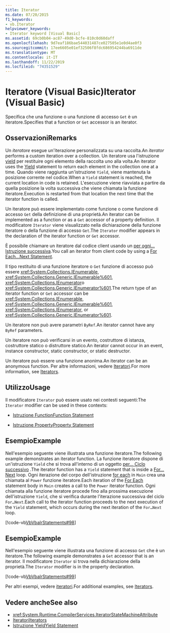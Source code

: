 ```yaml
---
title: Iterator
ms.date: 07/20/2015
f1_keywords:
- vb.Iterator
helpviewer_keywords:
- Iterator keyword [Visual Basic]
ms.assetid: 69cb0b04-ac87-49d0-bcfe-810c0d60daff
ms.openlocfilehash: 9d7eaf186bae544031487ce027505e1e0d4ae0f3
ms.sourcegitcommit: 17ee6605e01ef32506f8fdc686954244ba6911de
ms.translationtype: MT
ms.contentlocale: it-IT
ms.lasthandoff: 11/22/2019
ms.locfileid: "74351529"
---
```

# <a name="iterator-visual-basic"></a><span data-ttu-id="9e2df-102">Iteratore (Visual Basic)</span><span class="sxs-lookup"><span data-stu-id="9e2df-102">Iterator (Visual Basic)</span></span>
<span data-ttu-id="9e2df-103">Specifica che una funzione o una funzione di accesso `Get` è un iteratore.</span><span class="sxs-lookup"><span data-stu-id="9e2df-103">Specifies that a function or `Get` accessor is an iterator.</span></span>  
  
## <a name="remarks"></a><span data-ttu-id="9e2df-104">Osservazioni</span><span class="sxs-lookup"><span data-stu-id="9e2df-104">Remarks</span></span>  
 <span data-ttu-id="9e2df-105">Un *iteratore* esegue un'iterazione personalizzata su una raccolta.</span><span class="sxs-lookup"><span data-stu-id="9e2df-105">An *iterator* performs a custom iteration over a collection.</span></span> <span data-ttu-id="9e2df-106">Un iteratore usa l'istruzione [yield](../../../visual-basic/language-reference/statements/yield-statement.md) per restituire ogni elemento della raccolta uno alla volta.</span><span class="sxs-lookup"><span data-stu-id="9e2df-106">An iterator uses the [Yield](../../../visual-basic/language-reference/statements/yield-statement.md) statement to return each element in the collection one at a time.</span></span> <span data-ttu-id="9e2df-107">Quando viene raggiunta un'istruzione `Yield`, viene mantenuta la posizione corrente nel codice.</span><span class="sxs-lookup"><span data-stu-id="9e2df-107">When a `Yield` statement is reached, the current location in code is retained.</span></span> <span data-ttu-id="9e2df-108">L'esecuzione viene riavviata a partire da quella posizione la volta successiva che viene chiamata la funzione iteratore.</span><span class="sxs-lookup"><span data-stu-id="9e2df-108">Execution is restarted from that location the next time that the iterator function is called.</span></span>  
  
 <span data-ttu-id="9e2df-109">Un iteratore può essere implementato come funzione o come funzione di accesso `Get` della definizione di una proprietà.</span><span class="sxs-lookup"><span data-stu-id="9e2df-109">An iterator can be implemented as a function or as a `Get` accessor of a property definition.</span></span> <span data-ttu-id="9e2df-110">Il modificatore `Iterator` viene visualizzato nella dichiarazione della funzione iteratore o della funzione di accesso `Get`.</span><span class="sxs-lookup"><span data-stu-id="9e2df-110">The `Iterator` modifier appears in the declaration of the iterator function or `Get` accessor.</span></span>  
  
 <span data-ttu-id="9e2df-111">È possibile chiamare un iteratore dal codice client usando un [per ogni... Istruzione successiva](../../../visual-basic/language-reference/statements/for-each-next-statement.md).</span><span class="sxs-lookup"><span data-stu-id="9e2df-111">You call an iterator from client code by using a [For Each...Next Statement](../../../visual-basic/language-reference/statements/for-each-next-statement.md).</span></span>  
  
 <span data-ttu-id="9e2df-112">Il tipo restituito di una funzione iteratore o `Get` funzione di accesso può essere <xref:System.Collections.IEnumerable>, <xref:System.Collections.Generic.IEnumerable%601>, <xref:System.Collections.IEnumerator>o <xref:System.Collections.Generic.IEnumerator%601>.</span><span class="sxs-lookup"><span data-stu-id="9e2df-112">The return type of an iterator function or `Get` accessor can be <xref:System.Collections.IEnumerable>, <xref:System.Collections.Generic.IEnumerable%601>, <xref:System.Collections.IEnumerator>, or <xref:System.Collections.Generic.IEnumerator%601>.</span></span>  
  
 <span data-ttu-id="9e2df-113">Un iteratore non può avere parametri `ByRef`.</span><span class="sxs-lookup"><span data-stu-id="9e2df-113">An iterator cannot have any `ByRef` parameters.</span></span>  
  
 <span data-ttu-id="9e2df-114">Un iteratore non può verificarsi in un evento, costruttore di istanza, costruttore statico o distruttore statico.</span><span class="sxs-lookup"><span data-stu-id="9e2df-114">An iterator cannot occur in an event, instance constructor, static constructor, or static destructor.</span></span>  
  
 <span data-ttu-id="9e2df-115">Un iteratore può essere una funzione anonima.</span><span class="sxs-lookup"><span data-stu-id="9e2df-115">An iterator can be an anonymous function.</span></span> <span data-ttu-id="9e2df-116">Per altre informazioni, vedere [Iteratori](../../programming-guide/concepts/iterators.md).</span><span class="sxs-lookup"><span data-stu-id="9e2df-116">For more information, see [Iterators](../../programming-guide/concepts/iterators.md).</span></span>  
  
## <a name="usage"></a><span data-ttu-id="9e2df-117">Utilizzo</span><span class="sxs-lookup"><span data-stu-id="9e2df-117">Usage</span></span>  
 <span data-ttu-id="9e2df-118">Il modificatore `Iterator` può essere usato nei contesti seguenti:</span><span class="sxs-lookup"><span data-stu-id="9e2df-118">The `Iterator` modifier can be used in these contexts:</span></span>  
  
- [<span data-ttu-id="9e2df-119">Istruzione Function</span><span class="sxs-lookup"><span data-stu-id="9e2df-119">Function Statement</span></span>](../../../visual-basic/language-reference/statements/function-statement.md)  
  
- [<span data-ttu-id="9e2df-120">Istruzione Property</span><span class="sxs-lookup"><span data-stu-id="9e2df-120">Property Statement</span></span>](../../../visual-basic/language-reference/statements/property-statement.md)  
  
## <a name="example"></a><span data-ttu-id="9e2df-121">Esempio</span><span class="sxs-lookup"><span data-stu-id="9e2df-121">Example</span></span>  
 <span data-ttu-id="9e2df-122">Nell'esempio seguente viene illustrata una funzione iteratore.</span><span class="sxs-lookup"><span data-stu-id="9e2df-122">The following example demonstrates an iterator function.</span></span> <span data-ttu-id="9e2df-123">La funzione iteratore dispone di un'istruzione `Yield` che si trova all'interno di un oggetto [per... Ciclo successivo](../../../visual-basic/language-reference/statements/for-next-statement.md) .</span><span class="sxs-lookup"><span data-stu-id="9e2df-123">The iterator function has a `Yield` statement that is inside a [For…Next](../../../visual-basic/language-reference/statements/for-next-statement.md) loop.</span></span> <span data-ttu-id="9e2df-124">Ogni iterazione del corpo dell'istruzione [for each](../../../visual-basic/language-reference/statements/for-each-next-statement.md) in `Main` crea una chiamata al `Power` funzione iteratore.</span><span class="sxs-lookup"><span data-stu-id="9e2df-124">Each iteration of the [For Each](../../../visual-basic/language-reference/statements/for-each-next-statement.md) statement body in `Main` creates a call to the `Power` iterator function.</span></span> <span data-ttu-id="9e2df-125">Ogni chiamata alla funzione iteratore procede fino alla prossima esecuzione dell'istruzione `Yield`, che si verifica durante l'iterazione successiva del ciclo `For…Next`.</span><span class="sxs-lookup"><span data-stu-id="9e2df-125">Each call to the iterator function proceeds to the next execution of the `Yield` statement, which occurs during the next iteration of the `For…Next` loop.</span></span>  
  
 [!code-vb[VbVbalrStatements#98](~/samples/snippets/visualbasic/VS_Snippets_VBCSharp/VbVbalrStatements/VB/Class2.vb#98)]  
  
## <a name="example"></a><span data-ttu-id="9e2df-126">Esempio</span><span class="sxs-lookup"><span data-stu-id="9e2df-126">Example</span></span>  
 <span data-ttu-id="9e2df-127">Nell'esempio seguente viene illustrata una funzione di accesso `Get` che è un iteratore.</span><span class="sxs-lookup"><span data-stu-id="9e2df-127">The following example demonstrates a `Get` accessor that is an iterator.</span></span> <span data-ttu-id="9e2df-128">Il modificatore `Iterator` si trova nella dichiarazione della proprietà.</span><span class="sxs-lookup"><span data-stu-id="9e2df-128">The `Iterator` modifier is in the property declaration.</span></span>  
  
 [!code-vb[VbVbalrStatements#99](~/samples/snippets/visualbasic/VS_Snippets_VBCSharp/VbVbalrStatements/VB/Class2.vb#99)]  
  
 <span data-ttu-id="9e2df-129">Per altri esempi, vedere [iteratori](../../programming-guide/concepts/iterators.md).</span><span class="sxs-lookup"><span data-stu-id="9e2df-129">For additional examples, see [Iterators](../../programming-guide/concepts/iterators.md).</span></span>  
  
## <a name="see-also"></a><span data-ttu-id="9e2df-130">Vedere anche</span><span class="sxs-lookup"><span data-stu-id="9e2df-130">See also</span></span>

- <xref:System.Runtime.CompilerServices.IteratorStateMachineAttribute>
- [<span data-ttu-id="9e2df-131">Iteratori</span><span class="sxs-lookup"><span data-stu-id="9e2df-131">Iterators</span></span>](../../programming-guide/concepts/iterators.md)
- [<span data-ttu-id="9e2df-132">Istruzione Yield</span><span class="sxs-lookup"><span data-stu-id="9e2df-132">Yield Statement</span></span>](../../../visual-basic/language-reference/statements/yield-statement.md)
